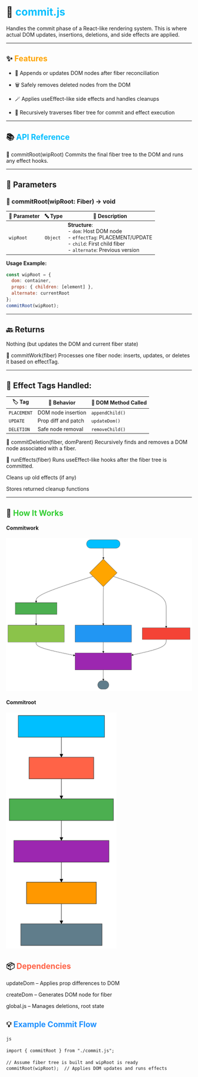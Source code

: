 # 🔧 <span style="color:#00bfff">commit.js</span>
Handles the commit phase of a React-like rendering system.
This is where actual DOM updates, insertions, deletions, and side effects are applied.

---
## ✨ <span style="color:#ffa500">Features</span>
- 🧱 Appends or updates DOM nodes after fiber reconciliation

- 🗑 Safely removes deleted nodes from the DOM

- 🪄 Applies useEffect-like side effects and handles cleanups

- 🔁 Recursively traverses fiber tree for commit and effect execution

---
## 📚 <span style="color:#00bfff">API Reference</span>
🔹 commitRoot(wipRoot)
Commits the final fiber tree to the DOM and runs any effect hooks.

---
## 📝 Parameters
### 🔹 commitRoot(wipRoot: Fiber) → void

| 🧩 Parameter | 🔤 Type   | 📄 Description                                                                 |
|-------------|----------|-------------------------------------------------------------------------------|
| `wipRoot`   | `Object` | **Structure**:<br>- `dom`: Host DOM node<br>- `effectTag`: PLACEMENT/UPDATE<br>- `child`: First child fiber<br>- `alternate`: Previous version |

**Usage Example:**
```javascript
const wipRoot = {
  dom: container,
  props: { children: [element] },
  alternate: currentRoot
};
commitRoot(wipRoot);
```

---
## 🔙 Returns
Nothing (but updates the DOM and current fiber state)

🔹 commitWork(fiber)
Processes one fiber node: inserts, updates, or deletes it based on effectTag.

---
## 🧩 Effect Tags Handled:


| 🏷 Tag       | 📄 Behavior                          | 🔧 DOM Method Called               |
|--------------|-------------------------------------|------------------------------------|
| `PLACEMENT`  | DOM node insertion                  | `appendChild()`                    |
| `UPDATE`     | Prop diff and patch                 | `updateDom()`                      |
| `DELETION`   | Safe node removal                   | `removeChild()`                    |

🔹 commitDeletion(fiber, domParent)
Recursively finds and removes a DOM node associated with a fiber.

🔹 runEffects(fiber)
Runs useEffect-like hooks after the fiber tree is committed.

Cleans up old effects (if any)

Stores returned cleanup functions

---
## 🧠 <span style="color:#32cd32">How It Works</span>
#### Commitwork
<img src="../../assets/commitwork.svg" alt="commit work Process"/>

#### Commitroot
<img src="../../assets/commitroot.svg" alt="commit root Process" width="300"/>

## 📦 <span style="color:#ff6347">Dependencies</span>
updateDom – Applies prop differences to DOM

createDom – Generates DOM node for fiber

global.js – Manages deletions, root state

## 💡 <span style="color:#1e90ff">Example Commit Flow</span>
```
js

import { commitRoot } from "./commit.js";

// Assume fiber tree is built and wipRoot is ready
commitRoot(wipRoot);  // Applies DOM updates and runs effects
```
